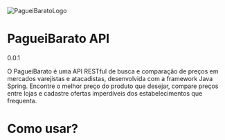 ![PagueiBaratoLogo](https://user-images.githubusercontent.com/56810073/176563856-105698e9-6258-463b-96fc-3032660bf308.png)
# PagueiBarato API
0.0.1

<p>O PagueiBarato é uma API RESTful de busca e comparação de preços em mercados varejistas e atacadistas, desenvolvida com a framework Java Spring. Encontre o melhor preço do produto que desejar, compare preços entre lojas e cadastre ofertas imperdíveis dos estabelecimentos que frequenta.</p>

# Como usar?

